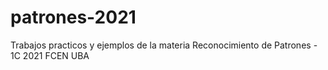 # patrones-2021
Trabajos practicos y ejemplos de la materia Reconocimiento de Patrones - 1C 2021 FCEN UBA
